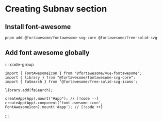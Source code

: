 # Creating Subnav section

## Install font-awesome

```bash
pnpm add @fortawesome/fontawesome-svg-core @fortawesome/free-solid-svg-icons @fortawesome/vue-fontawesome@latest-3
```

## Add font awesome globally

::: code-group

```js:line-numbers [main.ts]
import { FontAwesomeIcon } from "@fortawesome/vue-fontawesome";
import { library } from "@fortawesome/fontawesome-svg-core";
import { faSearch } from '@fortawesome/free-solid-svg-icons';

library.add(faSearch);

createApp(App).mount("#app"); // [!code --]
createApp(App).component('font-awesome-icon', FontAwesomeIcon).mount('#app'); // [!code ++]
```

:::
